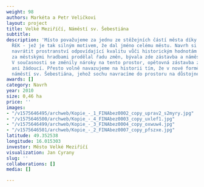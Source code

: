 ```yaml
---
weight: 98
authors: Markéta a Petr Veličkovi
layout: project
title: Velké Meziříčí, Náměstí sv. Šebestiána
subtitle: 
description: 'Místo považujeme za jednu ze stěžejních částí města díky prvku - SOUTOKU
  ŘEK - jež je tak silným motivem, že dal jméno celému městu. Navrh si klade za cíl
  navrátit prostranství odpovídající kvalitu vůči historickým hodnotám místa. Prostor
  za městskými hradbami prodělal řadu změn, bývala zde zástavba a náměstí sv. Šebestiána.
  V současnosti se změnily nároky na tento prostor, opětovná zástavba zde není možná
  ani žádoucí. Přesto volně navazujeme na historii tím, že v nové formě obnovujeme
  náměstí sv. Šebestiána, jehož sochu navracíme do prostoru na důstojné místo '
awards: []
category: Navrh
year: 2010
size: 0,46 ha
price: ''
images:
- "/v1575646495/archweb/Kopie_-_1_FINAbez0002_copy_uprav2_s2myry.jpg"
- "/v1575646500/archweb/Kopie_-_4_FINAbez0003_copy_uxlef1.jpg"
- "/v1575646499/archweb/Kopie_-_3_FINAbez0004_copy_oxwuw4.jpg"
- "/v1575646501/archweb/Kopie_-_2_FINAbez0007_copy_pfszxe.jpg"
latitude: 49.352538
longitude: 16.015303
investor: Město Velké Meziříčí
visualization: Jan Cyrany
slug: ''
collaborations: []
media: []

---
```

